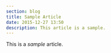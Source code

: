 ```yaml
---
section: blog
title: Sample Article
date: 2015-12-27 13:50
description: This article is a sample.
---
```


This is a *sample* article.
